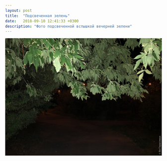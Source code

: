 ```yaml
---
layout: post
title:  "Подсвеченная зелень"
date:   2018-09-10 12:41:33 +0300
description: "Фото подсвеченной вспышкой вечерней зелени"
---
```


<img src="/assets/images/2018/09/2018-09-10_12-41-33_IMG_0406_web.jpg" class="img-fluid mx-auto d-block" alt="Подсвеченная зелень" />
